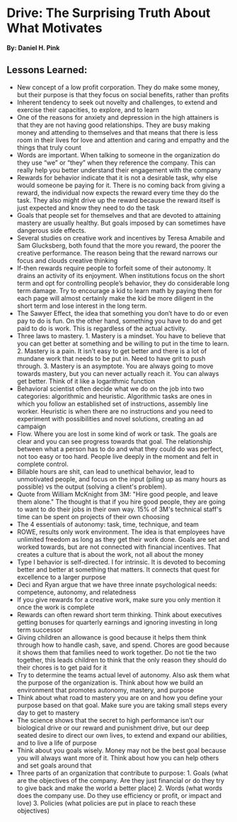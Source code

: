# Drive: The Surprising Truth About What Motivates
__By: Daniel H. Pink__
## Lessons Learned: 
- New concept of a low profit corporation. They do make some money, but their purpose is that they focus on social benefits, rather than profits
- Inherent tendency to seek out novelty and challenges, to extend and exercise their capacities, to explore, and to learn
- One of the reasons for anxiety and depression in the high attainers is that they are not having good relationships. They are busy making money and attending to themselves and that means that there is less room in their lives for love and attention and caring and empathy and the things that truly count
- Words are important. When talking to someone in the organization do they use “we” or “they” when they reference the company. This can really help you better understand their engagement with the company
- Rewards for behavior indicate that it is not a desirable task, why else would someone be paying for it. There is no coming back from giving a reward, the individual now expects the reward every time they do the task. They also might drive up the reward because the reward itself is just expected and know they need to do the task
- Goals that people set for themselves and that are devoted to attaining mastery are usually healthy. But goals imposed by can sometimes have dangerous side effects.
- Several studies on creative work and incentives by Teresa Amabile and Sam Glucksberg, both found that the more you reward, the poorer the creative performance. The reason being that the reward narrows our focus and clouds creative thinking
- If-then rewards require people to forfeit some of their autonomy. It drains an activity of its enjoyment. When institutions focus on the short term and opt for controlling people’s behavior, they do considerable long term damage. Try to encourage a kid to learn math by paying them for each page will almost certainly make the kid be more diligent in the short term and lose interest in the long term.
- The Sawyer Effect, the idea that something you don’t have to do or even pay to do is fun. On the other hand, something you have to do and get paid to do is work. This is regardless of the actual activity.
- Three laws to mastery. 1. Mastery is a mindset. You have to believe that you can get better at something and be willing to put in the time to learn. 2. Mastery is a pain. It isn’t easy to get better and there is a lot of mundane work that needs to be put in. Need to have grit to push through. 3. Mastery is an asymptote. You are always going to move towards mastery, but you can never actually reach it. You can always get better. Think of it like a logarithmic function
- Behavioral scientist often decide what we do on the job into two categories: algorithmic and heuristic. Algorithmic tasks are ones in which you follow an established set of instructions, assembly line worker. Heuristic is when there are no instructions and you need to experiment with possibilities and novel solutions, creating an ad campaign
- Flow. Where you are lost in some kind of work or task. The goals are clear and you can see progress towards that goal. The relationship between what a person has to do and what they could do was perfect, not too easy or too hard. People live deeply in the moment and felt in complete control.
- Billable hours are shit, can lead to unethical behavior, lead to unmotivated people, and focus on the input (piling up as many hours as possible) vs the output (solving a client's problem).
- Quote from William McKnight from 3M: "Hire good people, and leave them alone." The thought is that if you hire good people, they are going to want to do their jobs in their own way. 15% of 3M's technical staff's time can be spent on projects of their own choosing
- The 4 essentials of autonomy: task, time, technique, and team
- ROWE, results only work environment. The idea is that employees have unlimited freedom as long as they get their work done. Goals are set and worked towards, but are not connected with financial incentives. That creates a culture that is about the work, not all about the money
- Type I behavior is self-directed. I for intrinsic. It is devoted to becoming better and better at something that matters. It connects that quest for excellence to a larger purpose
- Deci and Ryan argue that we have three innate psychological needs: competence, autonomy, and relatedness
- If you give rewards for a creative work, make sure you only mention it once the work is complete
- Rewards can often reward short term thinking. Think about executives getting bonuses for quarterly earnings and ignoring investing in long term successor
- Giving children an allowance is good because it helps them think through how to handle cash, save, and spend. Chores are good because it shows them that families need to work together. Do not tie the two together, this leads children to think that the only reason they should do their chores is to get paid for it
- Try to determine the teams actual level of autonomy. Also ask them what the purpose of the organization is. Think about how we build an environment that promotes autonomy, mastery, and purpose
- Think about what road to mastery you are on and how you define your purpose based on that goal. Make sure you are taking small steps every day to get to mastery
- The science shows that the secret to high performance isn’t our biological drive or our reward and punishment drive, but our deep seated desire to direct our own lives, to extend and expand our abilities, and to live a life of purpose
- Think about you goals wisely. Money may not be the best goal because you will always want more of it. Think about how you can help others and set goals around that
- Three parts of an organization that contribute to purpose: 1. Goals (what are the objectives of the company. Are they just financial or do they try to give back and make the world a better place) 2. Words (what words does the company use. Do they use efficiency or profit, or impact and love) 3. Policies (what policies are put in place to reach these objectives)